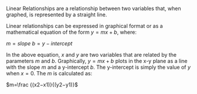 Linear Relationships are a relationship between two variables that, when graphed, is represented by a straight line.

Linear relationships can be expressed in graphical format or as a mathematical equation of the form $y = mx + b$, where:

$m = slope$
$b = y-intercept$

In the above equation, $x$ and $y$ are two variables that are related by the parameters $m$ and $b$. Graphically, $y = mx + b$ plots in the x-y plane as a line with the slope $m$ and a y-intercept $b$. The y-intercept is simply the value of $y$ when $x = 0$. The $m$ is calculated as:

$m=\frac {(x2​−x1​)}{(y2​−y1​)}$

